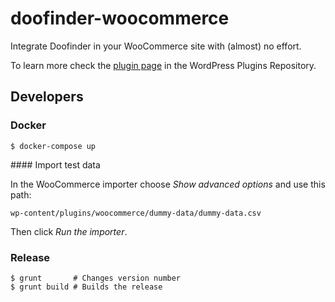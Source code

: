 # doofinder-woocommerce

Integrate Doofinder in your WooCommerce site with (almost) no effort.

To learn more check the [plugin page](https://wordpress.org/plugins-wp/doofinder-for-woocommerce/) in the WordPress Plugins Repository.

## Developers

### Docker

```
$ docker-compose up
```

#### Import test data

In the WooCommerce importer choose _Show advanced options_ and use this path:

```
wp-content/plugins/woocommerce/dummy-data/dummy-data.csv
```

Then click _Run the importer_.

### Release

```
$ grunt       # Changes version number
$ grunt build # Builds the release
```

